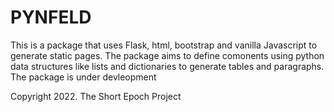 # PYNFELD

This is a package that uses Flask, html, bootstrap and vanilla Javascript to generate
static pages.
The package aims to define comonents using python data structures like
lists and dictionaries to generate tables and paragraphs.
The package is under devleopment

Copyright 2022. The Short Epoch Project
